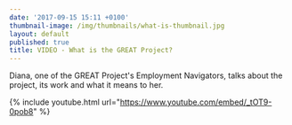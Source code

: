 ```yaml
---
date: '2017-09-15 15:11 +0100'
thumbnail-image: /img/thumbnails/what-is-thumbnail.jpg
layout: default
published: true
title: VIDEO - What is the GREAT Project?
---
```


Diana, one of the GREAT Project's Employment Navigators, talks about the project, its work and what it means to her. 

{% include youtube.html url="https://www.youtube.com/embed/_tOT9-0pob8" %}
